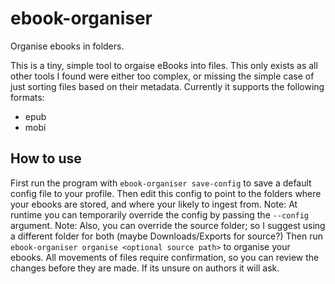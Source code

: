 # ebook-organiser
Organise ebooks in folders.

This is a tiny, simple tool to orgaise eBooks into files.
This only exists as all other tools I found were either too complex, or missing the simple case of just sorting files based on their metadata.
Currently it supports the following formats:
- epub
- mobi

## How to use

First run the program with `ebook-organiser save-config` to save a default config file to your profile.
Then edit this config to point to the folders where your ebooks are stored, and where your likely to ingest from.
Note: At runtime you can temporarily override the config by passing the `--config` argument.
Note: Also, you can override the source folder; so I suggest using a different folder for both (maybe Downloads/Exports for source?)
Then run `ebook-organiser organise <optional source path>` to organise your ebooks.
All movements of files require confirmation, so you can review the changes before they are made.
If its unsure on authors it will ask.
